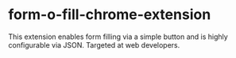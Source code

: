form-o-fill-chrome-extension
============================

This extension enables form filling via a simple button and is highly configurable via JSON. Targeted at web developers.
